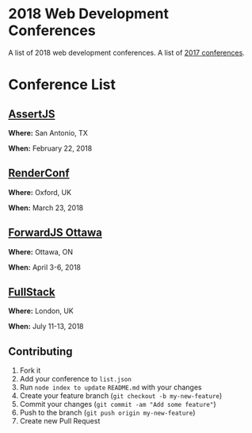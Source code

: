 # 2018 Web Development Conferences
A list of 2018 web development conferences.
A list of [2017 conferences](https://github.com/ryanburgess/2017-conferences).

# Conference List

## [AssertJS](https://www.assertjs.com/)
**Where:** San Antonio, TX

**When:** February 22, 2018
    
## [RenderConf](https://2018.render-conf.com/)
**Where:** Oxford, UK

**When:** March 23, 2018
    
## [ForwardJS Ottawa](https://forwardjs.com/ottawa)
**Where:** Ottawa, ON

**When:** April 3-6, 2018
    
## [FullStack](https://skillsmatter.com/conferences/9815-fullstack-2018-the-conference-on-javascript-node-and-internet-of-things)
**Where:** London, UK

**When:** July 11-13, 2018
    
## Contributing
1. Fork it
2. Add your conference to `list.json`
3. Run `node index to update` `README.md` with your changes
4. Create your feature branch (`git checkout -b my-new-feature`)
5. Commit your changes (`git commit -am "Add some feature"`)
6. Push to the branch (`git push origin my-new-feature`)
7. Create new Pull Request
